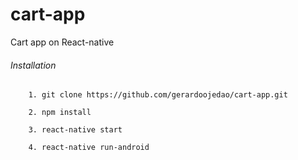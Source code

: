 # cart-app
Cart app on React-native

###### Installation

    	1. git clone https://github.com/gerardoojedao/cart-app.git
    	
    	2. npm install

    	3. react-native start
    	
    	4. react-native run-android 
